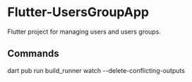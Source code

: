 # Flutter-UsersGroupApp

Flutter project for managing users and users groups.

## Commands

dart pub run build_runner watch --delete-conflicting-outputs





